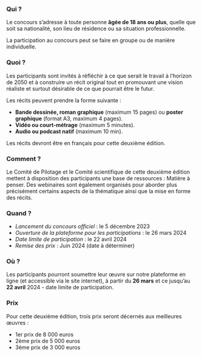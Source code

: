 ### Qui ?

Le concours s’adresse à toute personne **âgée de 18 ans ou plus**, quelle que soit sa nationalité, son lieu de résidence ou sa situation professionnelle. 

La participation au concours peut se faire en groupe ou de manière individuelle. 

### Quoi ?

Les participants sont invités à réfléchir à ce que serait le travail à l’horizon de 2050 et à construire un récit original tout en promouvant une vision réaliste et surtout désirable de ce que pourrait être le futur. 

Les récits peuvent prendre la forme suivante : 

* **Bande dessinée, roman graphique** (maximum 15 pages) ou **poster graphique** (format A3, maximum 4 pages).
* **Vidéo ou court-métrage** (maximum 5 minutes).
* **Audio ou podcast natif** (maximum 10 min). 

Les récits devront être en français pour cette deuxième édition. 

### Comment ?

Le Comité de Pilotage et le Comité scientifique de cette deuxième édition mettent à disposition des participants une base de ressources : Matière à penser. Des webinaires sont également organisés pour aborder plus précisément certains aspects de la thématique ainsi que la mise en forme des récits. 

### Quand ?

* *Lancement du concours officiel* : le 5 décembre 2023
* *Ouverture de la plateforme pour les participations* : le 26 mars 2024
* *Date limite de participation* : le 22 avril 2024
* *Remise des prix* : Juin 2024 (date à déterminer)

### Où ?

Les participants pourront soumettre leur œuvre sur notre plateforme en ligne (et accessible via le site internet), à partir du **26 mars** et ce jusqu’au **22 avril** 2024 - date limite de participation. 

### Prix

Pour cette deuxième édition, trois prix seront décernés aux meilleures œuvres  : 

* 1er prix de 8 000 euros 
* 2ème prix de 5 000 euros
* 3ème prix de 3 000 euros